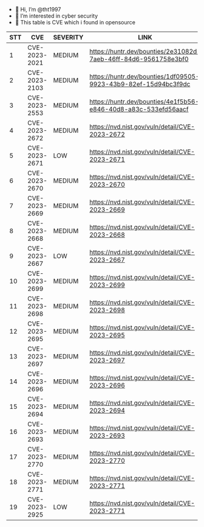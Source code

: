 - 👋 Hi, I’m @tht1997
- 👀 I’m interested in cyber security
- 👀 This table is CVE which i found in opensource



|  STT | CVE  |  SEVERITY |  LINK |
|---|---|---|---|
|  1 | CVE-2023-2021  | MEDIUM |https://huntr.dev/bounties/2e31082d-7aeb-46ff-84d6-9561758e3bf0|
|  2 | CVE-2023-2103  | MEDIUM |https://huntr.dev/bounties/1df09505-9923-43b9-82ef-15d94bc3f9dc|
|  3 | CVE-2023-2553  | MEDIUM |https://huntr.dev/bounties/4e1f5b56-e846-40d8-a83c-533efd56aacf|
|  4 | CVE-2023-2672  | MEDIUM |https://nvd.nist.gov/vuln/detail/CVE-2023-2672|
|  5 | CVE-2023-2671  | LOW |https://nvd.nist.gov/vuln/detail/CVE-2023-2671|
|  6 | CVE-2023-2670  | MEDIUM |https://nvd.nist.gov/vuln/detail/CVE-2023-2670|
|  7 | CVE-2023-2669  | MEDIUM |https://nvd.nist.gov/vuln/detail/CVE-2023-2669|
|  8 | CVE-2023-2668  | MEDIUM |https://nvd.nist.gov/vuln/detail/CVE-2023-2668|
|  9 | CVE-2023-2667  | LOW |https://nvd.nist.gov/vuln/detail/CVE-2023-2667|
|  10 | CVE-2023-2699  | MEDIUM |https://nvd.nist.gov/vuln/detail/CVE-2023-2699|
|  11 | CVE-2023-2698  | MEDIUM |https://nvd.nist.gov/vuln/detail/CVE-2023-2698|
|  12 | CVE-2023-2695  | MEDIUM |https://nvd.nist.gov/vuln/detail/CVE-2023-2695|
|  13 | CVE-2023-2697  | MEDIUM |https://nvd.nist.gov/vuln/detail/CVE-2023-2697|
|  14 | CVE-2023-2696  | MEDIUM |https://nvd.nist.gov/vuln/detail/CVE-2023-2696|
|  15 | CVE-2023-2694  | MEDIUM |https://nvd.nist.gov/vuln/detail/CVE-2023-2694|
|  16 | CVE-2023-2693  | MEDIUM |https://nvd.nist.gov/vuln/detail/CVE-2023-2693|
|  17 | CVE-2023-2770  | MEDIUM |https://nvd.nist.gov/vuln/detail/CVE-2023-2770|
|  18 | CVE-2023-2771  | MEDIUM |https://nvd.nist.gov/vuln/detail/CVE-2023-2771|
|  19 | CVE-2023-2925  | LOW |https://nvd.nist.gov/vuln/detail/CVE-2023-2771|
